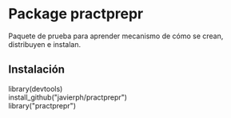 # Package practprepr
Paquete de prueba para aprender mecanismo de cómo se crean, distribuyen e instalan.
## Instalación
library(devtools)  
install_github("javierph/practprepr")  
library("practprepr")  
